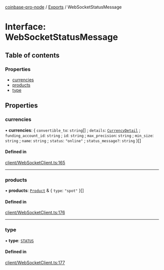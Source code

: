 [coinbase-pro-node](../README.md) / [Exports](../modules.md) / WebSocketStatusMessage

# Interface: WebSocketStatusMessage

## Table of contents

### Properties

- [currencies](WebSocketStatusMessage.md#currencies)
- [products](WebSocketStatusMessage.md#products)
- [type](WebSocketStatusMessage.md#type)

## Properties

### currencies

• **currencies**: { `convertible_to`: `string`[] ; `details`: [`CurrencyDetail`](CurrencyDetail.md) ; `funding_account_id`: `string` ; `id`: `string` ; `max_precision`: `string` ; `min_size`: `string` ; `name`: `string` ; `status`: `"online"` ; `status_message?`: `string` }[]

#### Defined in

[client/WebSocketClient.ts:165](https://github.com/bennycode/coinbase-pro-node/blob/2016513/src/client/WebSocketClient.ts#L165)

---

### products

• **products**: [`Product`](Product.md) & { `type`: `"spot"` }[]

#### Defined in

[client/WebSocketClient.ts:176](https://github.com/bennycode/coinbase-pro-node/blob/2016513/src/client/WebSocketClient.ts#L176)

---

### type

• **type**: [`STATUS`](../enums/WebSocketResponseType.md#status)

#### Defined in

[client/WebSocketClient.ts:177](https://github.com/bennycode/coinbase-pro-node/blob/2016513/src/client/WebSocketClient.ts#L177)
